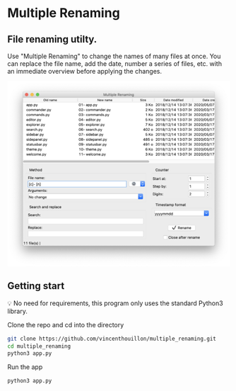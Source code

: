 # Multiple Renaming

## File renaming utilty.

Use "Multiple Renaming" to change the names of many files at once. You can replace the file name, add the date, number a series of files, etc. with an immediate overview before applying the changes.

![Screenshot](img/screenshot.png)

## Getting start

:bulb: No need for requirements, this program only uses the standard Python3 library.

Clone the repo and cd into the directory

```bash
git clone https://github.com/vincenthouillon/multiple_renaming.git
cd multiple_renaming
python3 app.py
```

Run the app

```bash
python3 app.py
```
